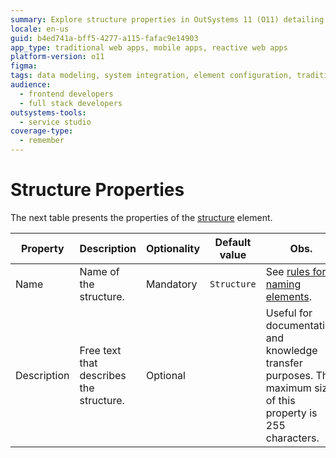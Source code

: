 ```yaml
---
summary: Explore structure properties in OutSystems 11 (O11) detailing mandatory and optional settings for effective integration.
locale: en-us
guid: b4ed741a-bff5-4277-a115-fafac9e14903
app_type: traditional web apps, mobile apps, reactive web apps
platform-version: o11
figma:
tags: data modeling, system integration, element configuration, traditional web apps, entity definitions
audience:
  - frontend developers
  - full stack developers
outsystems-tools:
  - service studio
coverage-type:
  - remember
---
```


# Structure Properties

The next table presents the properties of the [structure](<../../../integration-with-systems/integration-studio/managing-extensions/structure-define.md>) element.  

|Property|Description|Optionality|Default value|Obs.|
|--- |--- |--- |--- |--- |
|Name|Name of the structure.|Mandatory|`Structure`|See [rules for naming elements](<../element-naming.md>).|
|Description|Free text that describes the structure.|Optional||Useful for documentation and knowledge transfer purposes. The maximum size of this property is 255 characters.|
